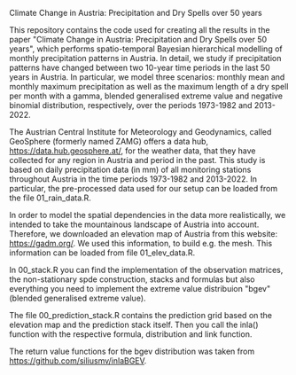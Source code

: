 
Climate Change in Austria: Precipitation and Dry Spells over 50 years

This repository contains the code used for creating all the results in the paper "Climate Change in Austria: Precipitation and Dry Spells over 50 years", which performs spatio-temporal Bayesian hierarchical modelling of monthly precipitation patterns in Austria. In detail, we study if precipitation patterns have changed between two 10-year time periods in the last 50 years in Austria. In particular, we model three scenarios: monthly mean and monthly maximum precipitation as well as the maximum length of a dry spell per month with a gamma, blended generalised extreme value and negative binomial distribution, respectively, over the periods 1973-1982 and 2013-2022.

The Austrian Central Institute for Meteorology and Geodynamics, called GeoSphere (formerly named ZAMG) offers a data hub, https://data.hub.geosphere.at/, for the weather data, that they have collected for any region in Austria and period in the past. This study is based on daily precipitation data (in mm) of all monitoring stations throughout Austria in the time periods 1973-1982 and 2013-2022. In particular, the pre-processed data used for our setup can be loaded from the file 01_rain_data.R. 

In order to model the spatial dependencies in the data more realistically, we intended to take the mountainous landscape of Austria into account. Therefore, we downloaded an elevation map of Austria from this website: https://gadm.org/. We used this information, to build e.g. the mesh. This information can be loaded from file 01_elev_data.R.

In 00_stack.R you can find the implementation of the observation matrices, the non-stationary spde construction, stacks and formulas but also everything you need to implement the extreme value distribuion "bgev" (blended generalised extreme value). 

The file 00_prediction_stack.R contains the prediction grid based on the elevation map and the prediction stack itself. Then you call the inla() function with the respective formula, distribution and link function.

The return value functions for the bgev distribution was taken from https://github.com/siliusmv/inlaBGEV.
